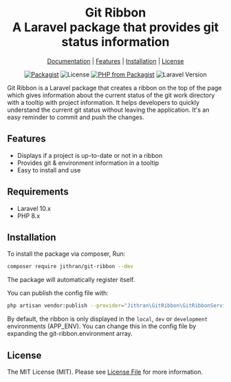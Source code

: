 <div align="center">
    <p>
        <h1>Git Ribbon<br/>A Laravel package that provides git status information</h1>
    </p>
</div>

<p align="center">
    <a href="https://github.com/Jithran/GitRibbon">Documentation</a> |
    <a href="#features">Features</a> |
    <a href="#installation">Installation</a> |
    <a href="#license">License</a>
</p>

<p align="center">
<a href="https://packagist.org/packages/jithran/git-ribbon"><img src="https://img.shields.io/packagist/v/jithran/git-ribbon.svg?style=flat-square" alt="Packagist"></a>
<img src="https://img.shields.io/badge/License-MIT-brightgreen.svg?style=flat-square" alt="License">
<a href="https://packagist.org/packages/jithran/git-ribbon"><img src="https://img.shields.io/packagist/php-v/jithran/git-ribbon.svg?style=flat-square" alt="PHP from Packagist"></a>
<img src="https://img.shields.io/badge/Laravel-10.x-brightgreen.svg?style=flat-square" alt="Laravel Version">
</p>

Git Ribbon is a Laravel package that creates a ribbon on the top of the page which gives information about the current status of the git work directory with a tooltip with project information. It helps developers to quickly understand the current git status without leaving the application. It's an easy reminder to commit and push the changes.

## Features

- Displays if a project is up-to-date or not in a ribbon
- Provides git & environment information in a tooltip
- Easy to install and use

## Requirements

- Laravel 10.x
- PHP 8.x

## Installation

To install the package via composer, Run:

```bash
composer require jithran/git-ribbon --dev
```

The package will automatically register itself.

You can publish the config file with:

```bash 
php artisan vendor:publish --provider="Jithran\GitRibbon\GitRibbonServiceProvider" --tag="config"
``` 

By default, the ribbon is only displayed in the `local`, `dev` or `development` environments (APP_ENV). You can change this in the config file by expanding the git-ribbon.environment array.

## License

The MIT License (MIT). Please see [License File](LICENSE.md) for more information.